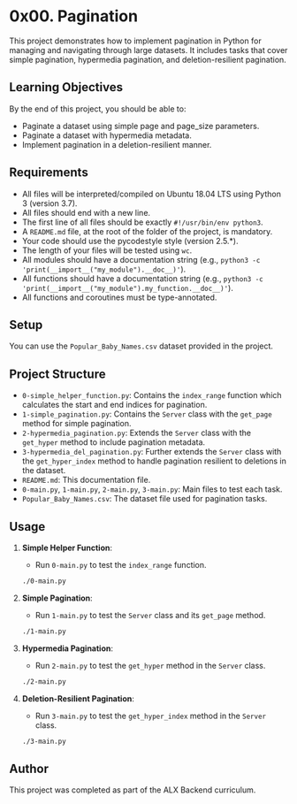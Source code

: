 # 0x00. Pagination

This project demonstrates how to implement pagination in Python for managing and navigating through large datasets. It includes tasks that cover simple pagination, hypermedia pagination, and deletion-resilient pagination.

## Learning Objectives

By the end of this project, you should be able to:

- Paginate a dataset using simple page and page_size parameters.
- Paginate a dataset with hypermedia metadata.
- Implement pagination in a deletion-resilient manner.

## Requirements

- All files will be interpreted/compiled on Ubuntu 18.04 LTS using Python 3 (version 3.7).
- All files should end with a new line.
- The first line of all files should be exactly `#!/usr/bin/env python3`.
- A `README.md` file, at the root of the folder of the project, is mandatory.
- Your code should use the pycodestyle style (version 2.5.*).
- The length of your files will be tested using `wc`.
- All modules should have a documentation string (e.g., `python3 -c 'print(__import__("my_module").__doc__)'`).
- All functions should have a documentation string (e.g., `python3 -c 'print(__import__("my_module").my_function.__doc__)'`).
- All functions and coroutines must be type-annotated.

## Setup

You can use the `Popular_Baby_Names.csv` dataset provided in the project.

## Project Structure

- `0-simple_helper_function.py`: Contains the `index_range` function which calculates the start and end indices for pagination.
- `1-simple_pagination.py`: Contains the `Server` class with the `get_page` method for simple pagination.
- `2-hypermedia_pagination.py`: Extends the `Server` class with the `get_hyper` method to include pagination metadata.
- `3-hypermedia_del_pagination.py`: Further extends the `Server` class with the `get_hyper_index` method to handle pagination resilient to deletions in the dataset.
- `README.md`: This documentation file.
- `0-main.py`, `1-main.py`, `2-main.py`, `3-main.py`: Main files to test each task.
- `Popular_Baby_Names.csv`: The dataset file used for pagination tasks.

## Usage

1. **Simple Helper Function**:
    - Run `0-main.py` to test the `index_range` function.

    ```sh
    ./0-main.py
    ```

2. **Simple Pagination**:
    - Run `1-main.py` to test the `Server` class and its `get_page` method.

    ```sh
    ./1-main.py
    ```

3. **Hypermedia Pagination**:
    - Run `2-main.py` to test the `get_hyper` method in the `Server` class.

    ```sh
    ./2-main.py
    ```

4. **Deletion-Resilient Pagination**:
    - Run `3-main.py` to test the `get_hyper_index` method in the `Server` class.

    ```sh
    ./3-main.py
    ```

## Author

This project was completed as part of the ALX Backend curriculum.

```
